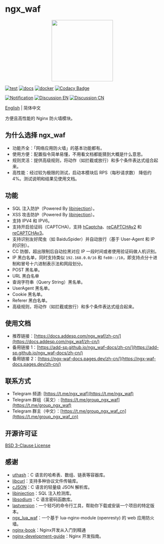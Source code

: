 # ngx_waf


<p align="center">
    <img src="https://cdn.jsdelivr.net/gh/ADD-SP/ngx_waf@master/assets/logo.png" width=200 height=200/>
</p>


[![test](https://github.com/ADD-SP/ngx_waf/workflows/test/badge.svg)](https://github.com/ADD-SP/ngx_waf/actions?query=workflow%3Atest)
[![docs](https://github.com/ADD-SP/ngx_waf-docs/actions/workflows/docs.yml/badge.svg)](https://docs.addesp.com/ngx_waf/zh-cn/)
[![docker](https://github.com/ADD-SP/ngx_waf/actions/workflows/docker.yml/badge.svg)](https://hub.docker.com/r/addsp/ngx_waf-prebuild)
[![Codacy Badge](https://app.codacy.com/project/badge/Grade/aebcf93b4b7a4b4b800ceb962479ee3a?branch=master)](https://www.codacy.com/gh/ADD-SP/ngx_waf/dashboard?utm_source=github.com&amp;utm_medium=referral&amp;utm_content=ADD-SP/ngx_waf&amp;utm_campaign=Badge_Grade)

[![Notification](https://img.shields.io/badge/Notification-Telegram%20Channel-blue)](https://t.me/ngx_waf)
[![Discussion EN](https://img.shields.io/badge/Discussion%20EN-Telegram%20Group-blue)](https://t.me/group_ngx_waf)
[![Discussion CN](https://img.shields.io/badge/Discussion%20CN-Telegram%20Group-blue)](https://t.me/group_ngx_waf_cn)

[English](README.md) | 简体中文

方便且高性能的 Nginx 防火墙模块。

## 为什么选择 ngx_waf

* 功能齐全：「网络应用防火墙」的基本功能都有。
* 使用方便：配置指令简单易懂，不用看文档都能猜到大概是什么意思。
* 规则灵活：提供高级规则，将动作（如拦截或放行）和多个条件表达式组合起来。
* 高性能：经过较为极限的测试，启动本模块后 RPS（每秒请求数） 降低约 4%。测试说明和结果见使用文档。

## 功能

* SQL 注入防护（Powered By [libinjection](https://github.com/libinjection/libinjection)）。
* XSS 攻击防护（Powered By [libinjection](https://github.com/libinjection/libinjection)）。
* 支持 IPV4 和 IPV6。
* 支持开启验证码（CAPTCHA)，支持 [hCaptcha](https://www.hcaptcha.com/)、[reCAPTCHAv2](https://developers.google.com/recaptcha) 和 [reCAPTCHAv3](https://developers.google.com/recaptcha)。
* 支持识别友好爬虫（如 BaiduSpider）并自动放行（基于 User-Agent 和 IP 的识别）。
* CC 防御，超出限制后自动拉黑对应 IP 一段时间或者使用验证码做人机识别。
* IP 黑白名单，同时支持类似 `192.168.0.0/16` 和 `fe80::/10`，即支持点分十进制和冒号十六进制表示法和网段划分。
* POST 黑名单。
* URL 黑白名单
* 查询字符串（Query String）黑名单。
* UserAgent 黑名单。
* Cookie 黑名单。
* Referer 黑白名单。
* 高级规则，将动作（如拦截或放行）和多个条件表达式组合起来。

## 使用文档

* 推荐链接：[https://docs.addesp.com/ngx_waf/zh-cn/](https://docs.addesp.com/ngx_waf/zh-cn/)
* 备用链接 1：[https://add-sp.github.io/ngx_waf-docs/zh-cn/](https://add-sp.github.io/ngx_waf-docs/zh-cn/)
* 备用链接 2：[https://ngx-waf-docs.pages.dev/zh-cn/](https://ngx-waf-docs.pages.dev/zh-cn/)

## 联系方式

* Telegram 频道: [https://t.me/ngx_waf](https://t.me/ngx_waf)
* Telegram 群组（英文）: [https://t.me/group_ngx_waf](https://t.me/group_ngx_waf)
* Telegram 群主（中文）：[https://t.me/group_ngx_waf_cn](https://t.me/group_ngx_waf_cn)

## 开源许可证

[BSD 3-Clause License](LICENSE)

## 感谢

* [uthash](https://github.com/troydhanson/uthash)：C 语言的哈希表、数组、链表等容器库。
* [libcurl](https://curl.se/libcurl/)：支持多种协议文件传输库。
* [cJSON](https://github.com/DaveGamble/cJSON)：C 语言的轻量级 JSON 解析库。
* [libinjection](https://github.com/libinjection/libinjection)：SQL 注入检测库。
* [libsodium](https://github.com/jedisct1/libsodium)：C 语言密码函数库。
* [lastversion](https://github.com/dvershinin/lastversion)：一个轻巧的命令行工具，帮助你下载或安装一个项目的特定版本。
* [ngx_lua_waf](https://github.com/loveshell/ngx_lua_waf)：一个基于 lua-nginx-module (openresty) 的 web 应用防火墙。 
* [nginx-book](https://github.com/taobao/nginx-book)：Nginx开发从入门到精通 
* [nginx-development-guide](https://github.com/baishancloud/nginx-development-guide)：Nginx 开发指南。
